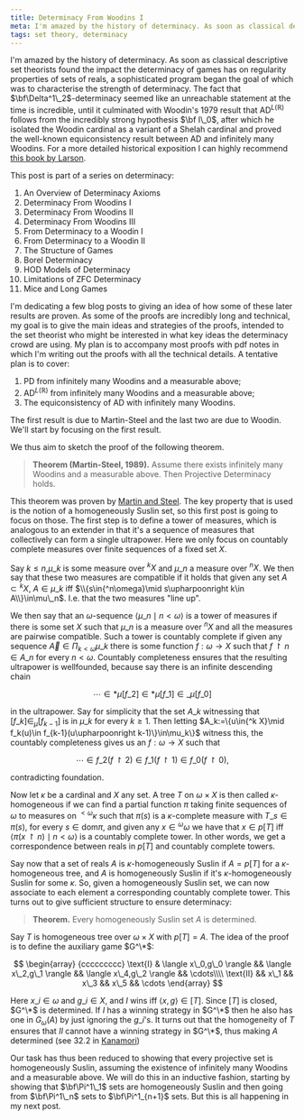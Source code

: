 ```yaml
---
title: Determinacy From Woodins I
meta: I'm amazed by the history of determinacy. As soon as classical descriptive set theorists found the impact the determinacy of games has on regularity properties of sets of reals, a sophisticated program began the goal of which was to characterise the strength of determinacy. The fact that Delta^1_2-determinacy seemed like an unreachable statement at the time is incredible, until it culminated with Woodin's 1979 result that AD^L(R) follows from the incredibly strong hypothesis I_0, after which he isolated the Woodin cardinal as a variant of a Shelah cardinal and proved the well-known equiconsistency result between AD and infinitely many Woodins. I'm dedicating a few blog posts to giving an idea of how some of these later results are proven.
tags: set theory, determinacy
---
```


I'm amazed by the history of determinacy. As soon as classical descriptive set
theorists found the impact the determinacy of games has on regularity properties of
sets of reals, a sophisticated program began the goal of which was to characterise the
strength of determinacy. The fact that $\bf\Delta^1\_2$-determinacy seemed like an
unreachable statement at the time is incredible, until it culminated with Woodin's 1979
result that $\textsf{AD}^{L(\mathbb R)}$ follows from the incredibly strong hypothesis
$\bf I\_0$, after which he isolated the Woodin cardinal as a variant of a Shelah
cardinal and proved the well-known equiconsistency result between $\textsf{AD}$ and
infinitely many Woodins. For a more detailed historical exposition I can highly
recommend [this book by Larson](https://paulblarson.github.io/Cabal_Determinacy.pdf).

This post is part of a series on determinacy:

1. <router-link to="/posts/2017-01-11-an-overview-of-determinacy-axioms">An Overview of
   Determinacy Axioms</router-link>
2. Determinacy From Woodins I
3. <router-link to="/posts/2017-02-08-determinacy-from-woodins-ii">Determinacy From
   Woodins II</router-link>
4. <router-link to="/posts/2017-02-22-determinacy-from-woodins-iii">Determinacy From
   Woodins III</router-link>
5. <router-link to="/posts/2017-04-05-from-determinacy-to-a-woodin-i">From Determinacy
   to a Woodin I</router-link>
6. <router-link to="/posts/2017-05-10-from-determinacy-to-a-woodin-ii">From Determinacy
   to a Woodin II</router-link>
7. <router-link to="/posts/2017-05-24-the-structure-of-games">The Structure of
   Games</router-link>
8. <router-link to="/posts/2017-06-07-borel-determinacy">Borel
   Determinacy</router-link>
9. <router-link to="/posts/2017-06-21-hod-models-of-determinacy">HOD Models of
   Determinacy</router-link>
10. <router-link to="/posts/2017-07-14-limitations-of-zfc-determinacy">Limitations of
    ZFC Determinacy</router-link>
11. <router-link to="/posts/2018-08-02-mice-and-long-games">Mice and Long
    Games</router-link>

I'm dedicating a few blog posts to giving an idea of how some of these later results
are proven. As some of the proofs are incredibly long and technical, my goal is to give
the main ideas and strategies of the proofs, intended to the set theorist who might be
interested in what key ideas the determinacy crowd are using. My plan is to accompany
most proofs with pdf notes in which I'm writing out the proofs with all the technical
details. A tentative plan is to cover:

1. $\textsf{PD}$ from infinitely many Woodins and a measurable above;
2. $\textsf{AD}^{L(\mathbb R)}$ from infinitely many Woodins and a measurable above;
3. The equiconsistency of $\textsf{AD}$ with infinitely many Woodins.

The first result is due to Martin-Steel and the last two are due to Woodin. We'll start by focusing on the first result.

We thus aim to sketch the proof of the following theorem.

> **Theorem (Martin-Steel, 1989).** Assume there exists infinitely many Woodins and a
> measurable above. Then Projective Determinacy holds.

This theorem was proven by [Martin and Steel](https://doi.org/10.2307/1990913). The key
property that is used is the notion of a homogeneously Suslin set, so this first post
is going to focus on those. The first step is to define a tower of measures, which is
analogous to an extender in that it's a sequence of measures that collectively can form
a single ultrapower. Here we only focus on countably complete measures over finite
sequences of a fixed set $X$.

Say $k\leq n$,$\mu\_k$ is some measure over $^k X$ and $\mu\_n$ a measure over $^n X$.
We then say that these two measures are compatible if it holds that given any set
$A\subset{^k X}$, $A\in\mu\_k$ iff $\\{s\in{^n\omega}\mid s\upharpoonright k\in
A\\}\in\mu\_n$. I.e. that the two measures "line up".

We then say that an $\omega$-sequence $\langle\mu\_n\mid n<\omega\rangle$ is a tower of
measures if there is some set $X$ such that $\mu\_n$ is a measure over $^n X$ and all
the measures are pairwise compatible. Such a tower is countably complete if given any
sequence $\vec A\in\Pi_{k<\omega}\mu\_k$ there is some function $f:\omega\to X$ such
that $f\upharpoonright n\in A\_n$ for every $n<\omega$. Countably completeness ensures
that the resulting ultrapower is wellfounded, because say there is an infinite
descending chain

$$ \cdots\in*\mu[f\_2]\in*\mu[f\_1]\in\_\mu[f\_0] $$

in the ultrapower. Say for simplicity that the set $A\_k$ witnessing that
$[f\_k]\in_\mu[f_{k-1}]$ is in $\mu\_k$ for every $k\geq 1$. Then letting
$A\_k:=\\{u\in{^k X}\mid f\_k(u)\in f_{k-1}(u\upharpoonright k-1)\\}\in\mu\_k\\}$ witness
this, the countably completeness gives us an $f:\omega\to X$ such that

$$
\cdots\in f\_2(f\upharpoonright 2)\in f\_1(f\upharpoonright 1)\in f\_0(f\upharpoonright
0),
$$

contradicting foundation.

Now let $\kappa$ be a cardinal and $X$ any set. A tree $T$ on $\omega\times X$ is then
called $\kappa$-homogeneous if we can find a partial function $\pi$ taking finite
sequences of $\omega$ to measures on ${^{<\omega}}\kappa$ such that $\pi(s)$ is a
$\kappa$-complete measure with $T\_s\in\pi(s)$, for every $s\in\text{dom}\pi$, and given
any $x\in{^\omega\omega}$ we have that $x\in p[T]$ iff $\langle\pi(x\upharpoonright
n)\mid n<\omega\rangle$ is a countably complete tower. In other words, we get a
correspondence between reals in $p[T]$ and countably complete towers.

Say now that a set of reals $A$ is $\kappa$-homogeneously Suslin if $A=p[T]$ for a
$\kappa$-homogeneous tree, and $A$ is homogeneously Suslin if it's
$\kappa$-homogeneously Suslin for some $\kappa$. So, given a homogeneously Suslin set,
we can now associate to each element a corresponding countably complete tower. This
turns out to give sufficient structure to ensure determinacy:

> **Theorem.** Every homogeneously Suslin set $A$ is determined.

Say $T$ is homogeneous tree over $\omega\times X$ with $p[T]=A$. The idea of the proof
is to define the auxiliary game $G^\*$:

$$
\begin{array} {ccccccccc}
    \text{I} & \langle x\_0,g\_0 \rangle && \langle x\_2,g\_1 \rangle && \langle x\_4,g\_2 \rangle && \cdots\\\\
    \text{II} && x\_1 && x\_3 && x\_5 && \cdots
\end{array}
$$

Here $x\_i\in\omega$ and $g\_i\in X$, and $I$ wins iff $\langle x,g \rangle\in[T]$. Since
$[T]$ is closed, $G^\*$ is determined. If $I$ has a winning strategy in $G^\*$ then he
also has one in $G_\omega(A)$ by just ignoring the $g\_i$'s. It turns out that the
homogeneity of $T$ ensures that $II$ cannot have a winning strategy in $G^\*$, thus
making $A$ determined (see 32.2 in
[Kanamori](https://doi.org/10.1007/978-3-540-88867-3))

Our task has thus been reduced to showing that every projective set is homogeneously
Suslin, assuming the existence of infinitely many Woodins and a measurable above. We
will do this in an inductive fashion, starting by showing that $\bf\Pi^1\_1$ sets are
homogeneously Suslin and then going from $\bf\Pi^1\_n$ sets to $\bf\Pi^1_{n+1}$ sets.
But this is all happening in my next post.
